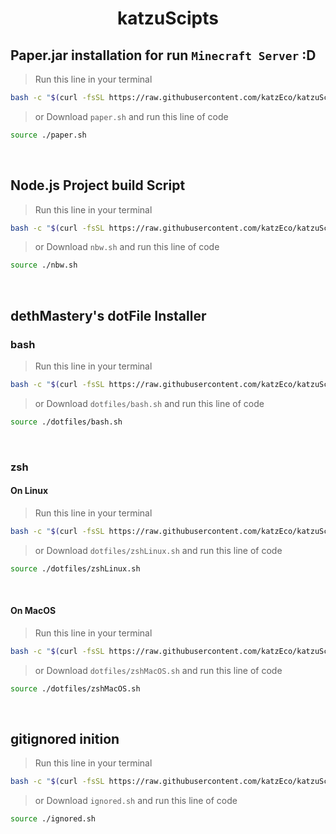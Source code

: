 <h1 align="center">
  katzuScipts
</h1>

## Paper.jar installation for run `Minecraft Server` :D
> Run this line in your terminal

```sh
bash -c "$(curl -fsSL https://raw.githubusercontent.com/katzEco/katzuScript/main/scripts/paper.sh)"
```

> or Download `paper.sh` and run this line of code

```sh
source ./paper.sh
```
<br />

## Node.js Project build Script
> Run this line in your terminal

```sh
bash -c "$(curl -fsSL https://raw.githubusercontent.com/katzEco/katzuScript/main/scripts/nbw.sh)"
```

> or Download `nbw.sh` and run this line of code

```sh
source ./nbw.sh
```
<br />

## dethMastery's dotFile Installer
### bash
> Run this line in your terminal

```sh
bash -c "$(curl -fsSL https://raw.githubusercontent.com/katzEco/katzuScript/main/scripts/dotfiles/bash.sh)"
```

> or Download `dotfiles/bash.sh` and run this line of code

```sh
source ./dotfiles/bash.sh
```

<br />

### zsh
#### On Linux
> Run this line in your terminal

```sh
bash -c "$(curl -fsSL https://raw.githubusercontent.com/katzEco/katzuScript/main/scripts/dotfiles/zshLinux.sh)"
```

> or Download `dotfiles/zshLinux.sh` and run this line of code

```sh
source ./dotfiles/zshLinux.sh
```
<br />

#### On MacOS
> Run this line in your terminal

```sh
bash -c "$(curl -fsSL https://raw.githubusercontent.com/katzEco/katzuScript/main/scripts/dotfiles/zshMacOS.sh)"
```

> or Download `dotfiles/zshMacOS.sh` and run this line of code

```sh
source ./dotfiles/zshMacOS.sh
```
<br />

## gitignored inition
> Run this line in your terminal

```sh
bash -c "$(curl -fsSL https://raw.githubusercontent.com/katzEco/katzuScript/main/scripts/ignored.sh)"
```

> or Download `ignored.sh` and run this line of code

```sh
source ./ignored.sh
```